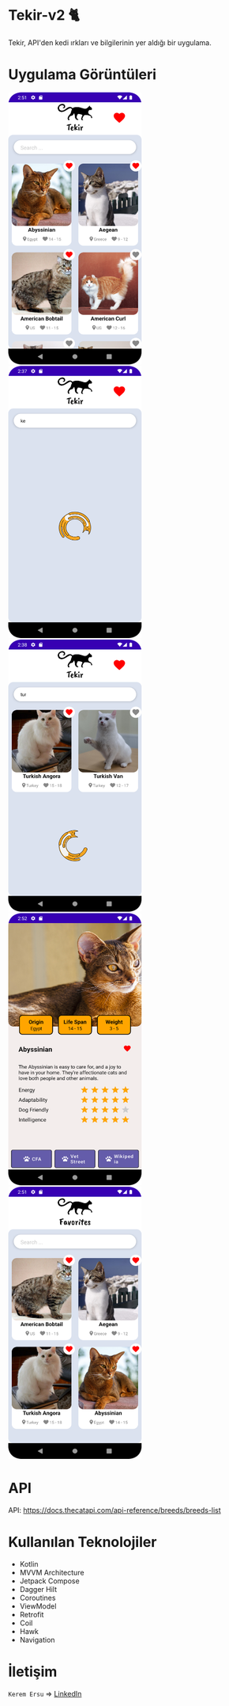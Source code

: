 # Tekir-v2 🐈

Tekir, API'den kedi ırkları ve bilgilerinin yer aldığı bir uygulama.

# Uygulama Görüntüleri

<img src="screenshots/ss1.png" width="270" height="550">  <img src="screenshots/ss2.png" width="270" height="550"> 
<img src="screenshots/ss3.png" width="270" height="550">  <img src="screenshots/ss4.png" width="270" height="550"> </br>
<img src="screenshots/ss5.png" width="270" height="550"> 

# API 

API:
https://docs.thecatapi.com/api-reference/breeds/breeds-list

# Kullanılan Teknolojiler

<ul>
  <li>Kotlin</li>
  <li>MVVM Architecture</li>
  <li>Jetpack Compose</li>
  <li>Dagger Hilt</li>
  <li>Coroutines</li>
  <li>ViewModel</li>
  <li>Retrofit</li>
  <li>Coil</li>
  <li>Hawk</li>
  <li>Navigation</li>
</ul>

# İletişim

`Kerem Ersu` => [LinkedIn](https://www.linkedin.com/in/kerem-ersu-0082ba194/)
